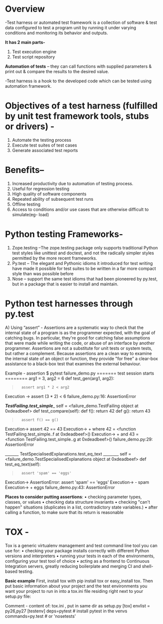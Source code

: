 # Overview

-Test harness or automated test framework is a collection of software & test data configured to test a program unit by running it under varying conditions and monitoring its behavior and outputs.

**It has 2 main parts-** 
1)	Test execution engine
2)	Test script repository

**Automation of tests** – they can call functions with supplied parameters & print out & compare the results to the desired value.

-Test harness is a hook to the developed code which can be tested using automation framework.

# Objectives of a test harness **(fulfilled by unit test framework tools, stubs or drivers)** -
1)	Automate the testing process
2)	Execute test suites of test cases
3)	Generate associated test reports

# Benefits–
1)	Increased productivity due to automation of testing process.
2)	Useful for regression testing
3)	High quality of software components
4)	Repeated ability of subsequent test runs
5)	Offline testing
6)	Access to conditions and/or use cases that are otherwise difficult to simulate(eg- load)

# Python testing Frameworks-
1)	Zope.testing –The zope.testing package only supports traditional Python test styles like unittest and doctest, and not the radically simpler styles permitted by the more recent frameworks.
2)	Py.test – The elegant and Pythonic idioms it introduced for test writing have made it possible for test suites to be written in a far more compact style than was possible before
3)	Nose – support the same test idioms that had been pioneered by py.test, but in a package that is easier to install and maintain.

# Python test harnesses through py.test

A) Using “assert” - Assertions are a systematic way to check that the internal state of a program is as the programmer expected, with the goal of catching bugs. In particular, they're good for catching false assumptions that were made while writing the code, or abuse of an interface by another programmer. Assertions are not a substitute for unit tests or system tests, but rather a complement. Because assertions are a clean way to examine the internal state of an object or function, they provide "for free" a clear-box assistance to a black-box test that examines the external behaviour.

Example - assertion $ pytest failure_demo.py
======= test session starts ========
arg1 = 3, arg2 = 6
    def test_gen(arg1, arg2):
>       assert arg1 * 2 < arg2
Execution ->       assert (3 * 2) < 6
failure_demo.py:16: AssertionError

_______TestFailing.test_simple________
self = <failure_demo.TestFailing object at 0xdeadbeef>
    def test_compare(self):
        def f():
            return 42
        def g():
            return 43
>       assert f() == g()
Execution->    assert 42 == 43
Execution->    +  where 42 = <function TestFailing.test_simple.<locals>.f at 0xdeadbeef>()
Execution->    +  and   43 = <function TestFailing.test_simple.<locals>.g at 0xdeadbeef>()
		failure_demo.py:29: AssertionError

_______ TestSpecialisedExplanations.test_eq_text ________
self = <failure_demo.TestSpecialisedExplanations object at 0xdeadbeef>
   		 def test_eq_text(self):
>       assert 'spam' == 'eggs'
Execution->       AssertionError: assert 'spam' == 'eggs'
Execution->       - spam
Execution->       + eggs
failure_demo.py:43: AssertionError

**Places to consider putting assertions**:
•	checking parameter types, classes, or values
•	checking data structure invariants
•	checking "can't happen" situations (duplicates in a list, contradictory state variables.)
•	after calling a function, to make sure that its return is reasonable

# TOX -
Tox is a generic virtualenv management and test command line tool you can use for:
•	checking your package installs correctly with different Python versions and interpreters
•	running your tests in each of the environments, configuring your test tool of choice
•	acting as a frontend to Continuous Integration servers, greatly reducing boilerplate and merging CI and shell-based testing.

**Basic example**
First, install tox with pip install tox or easy_install tox. Then put basic information about your project and the test environments you want your project to run in into a tox.ini file residing right next to your setup.py file:

Comment - content of: tox.ini , put in same dir as setup.py
[tox]
envlist = py26,py27
[testenv]
deps=pytest       # install pytest in the venvs
commands=py.test  # or 'nosetests'







